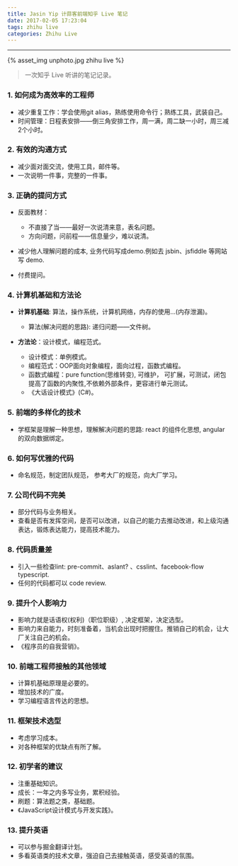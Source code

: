```yaml
---
title: Jasin Yip 计蒜客前端知乎 Live 笔记
date: 2017-02-05 17:23:04
tags: zhihu live
categories: Zhihu Live
---
```


<hr>

{% asset_img unphoto.jpg zhihu live %}

<blockquote>
  一次知乎 Live 听讲的笔记记录。

</blockquote>

<!--more-->

### 1. 如何成为高效率的工程师

* 减少重复工作：学会使用git alias，熟练使用命令行；熟练工具，武装自己。
* 时间管理：日程表安排——倒三角安排工作，周一满，周二缺一小时，周三减2个小时。

### 2. 有效的沟通方式

* 减少面对面交流，使用工具，邮件等。
* 一次说明一件事，完整的一件事。

### 3. 正确的提问方式

* 反面教材：
   * 不直接了当——最好一次说清来意，表名问题。
   * 方向问题，问前程——信息量少，难以说清。


* 减少他人理解问题的成本, 业务代码写成demo.例如去 jsbin、jsfiddle 等网站写 demo.
* 付费提问。

### 4. 计算机基础和方法论

* **计算机基础**: 算法，操作系统，计算机网络，内存的使用…(内存泄漏)。
  * 算法(解决问题的思路): 递归问题——文件树。


* **方法论**：设计模式，编程范式。
  * 设计模式：单例模式。
  * 编程范式：OOP面向对象编程，面向过程，函数式编程。
  * 函数式编程：pure function(思维转变), 可维护， 可扩展，可测试，闭包提高了函数的内聚性,不依赖外部条件，更容进行单元测试。
  * 《大话设计模式》(C#)。

### 5. 前端的多样化的技术

* 学框架是理解一种思想，理解解决问题的思路: react 的组件化思想, angular的双向数据绑定。

### 6. 如何写优雅的代码

* 命名规范，制定团队规范， 参考大厂的规范，向大厂学习。

### 7. 公司代码不完美

* 部分代码与业务相关。
* 查看是否有发挥空间，是否可以改进，以自己的能力去推动改进，和上级沟通表达，锻炼表达能力，提高技术能力。

### 8. 代码质量差

* 引入一些检查lint: pre-commit、aslant? 、csslint、facebook-flow typescript.
* 任何的代码都可以 code review.

### 9. 提升个人影响力

* 影响力就是话语权(权利)（职位职级）, 决定框架，决定选型。
* 影响力来自能力，时刻准备着，当机会出现时把握住。推销自己的机会，让大厂关注自己的机会。
* 《程序员的自我营销》。

### 10. 前端工程师接触的其他领域

* 计算机基础原理是必要的。
* 增加技术的广度。
* 学习编程语言传达的思想。

### 11. 框架技术选型

* 考虑学习成本。
* 对各种框架的优缺点有所了解。

### 12. 初学者的建议

* 注重基础知识。
* 成长：一年之内多写业务，累积经验。
* 刷题：算法题之类，基础题。
* 《JavaScript设计模式与开发实践》。

### 13. 提升英语

* 可以参与掘金翻译计划。
* 多看英语类的技术文章，强迫自己去接触英语，感受英语的氛围。
